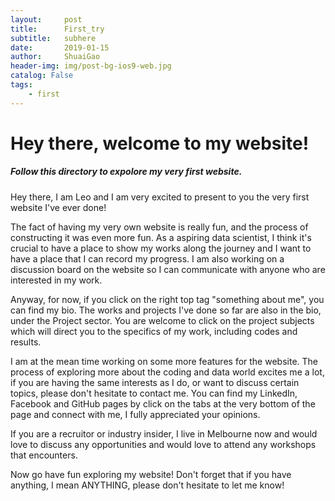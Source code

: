 ```yaml
---
layout:     post
title:      First_try
subtitle:   subhere
date:       2019-01-15
author:     ShuaiGao
header-img: img/post-bg-ios9-web.jpg
catalog: False
tags:
    - first
---
```


# Hey there, welcome to my website!

##### Follow this directory to expolore my very first website.

Hey there, I am Leo and I am very excited to present to you the very first website I've ever done!

The fact of having my very own website is really fun, and the process of constructing it was even more fun. As a aspiring data scientist, I think it's crucial to have a place to show my works along the journey and I want to have a place that I can record my progress. I am also working on a discussion board on the website so I can communicate with anyone who are interested in my work.

Anyway, for now, if you click on the right top tag "something about me", you can find my bio. The works and projects I've done so far are also in the bio, under the Project sector. You are welcome to click on the project subjects which will direct you to the specifics of my work, including codes and results.

I am at the mean time working on some more features for the website. The process of exploring more about the coding and data world excites me a lot, if you are having the same interests as I do, or want to discuss certain topics, please don't hesitate to contact me. You can find my LinkedIn, Facebook and GitHub pages by click on the tabs at the very bottom of the page and connect with me, I fully appreciated your opinions.

If you are a recruitor or industry insider, I live in Melbourne now and would love to discuss any opportunities and would love to attend any workshops that encounters.

Now go have fun exploring my website! Don't forget that if you have anything, I mean ANYTHING, please don't hesitate to let me know!
